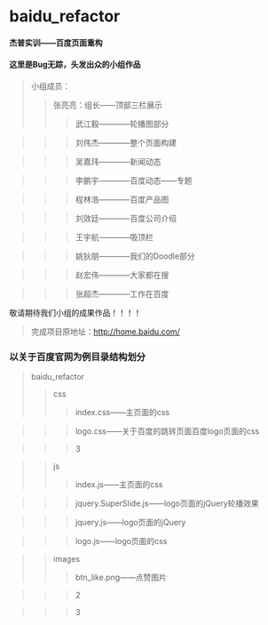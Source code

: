 # baidu_refactor
#### 杰普实训——百度页面重构
#### 这里是Bug无踪，头发出众的小组作品
> 小组成员：
>> 张亮亮：组长——顶部三栏展示
>>> 武江毅————轮播图部分

>>> 刘伟杰————整个页面构建

>>> 吴嘉玮————新闻动态

>>> 李鹏宇————百度动态——专题

>>> 程林浩————百度产品图

>>> 刘效廷————百度公司介绍

>>> 王宇航————吸顶栏

>>> 姚狄朋————我们的Doodle部分

>>> 赵宏伟————大家都在搜

>>> 张超杰————工作在百度


敬请期待我们小组的成果作品！！！！
>完成项目原地址：http://home.baidu.com/
### 以关于百度官网为例目录结构划分
> baidu_refactor
>> css
>>> index.css——主页面的css

>>> logo.css——关于百度的跳转页面百度logo页面的css

>>> 3

>>js
>>> index.js——主页面的css

>>> jquery.SuperSlide.js——logo页面的jQuery轮播效果

>>> jquery.js——logo页面的jQuery

>>>logo.js——logo页面的css

>>images
>>> btn_like.png——点赞图片

>>> 2

>>> 3

